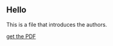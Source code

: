 ## Hello 

This is a file that introduces the authors.

[get the PDF](https://raw.githubusercontent.com/akreutzmann/emdiToUse/master/fhSpatialCorrelation.pdf)
